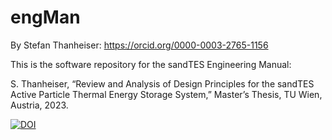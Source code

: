 # engMan
By Stefan Thanheiser: https://orcid.org/0000-0003-2765-1156


This is the software repository for the sandTES Engineering Manual:

S. Thanheiser, “Review and Analysis of Design Principles for the sandTES Active Particle Thermal Energy Storage System,” Master’s Thesis, TU Wien, Austria, 2023.



[![DOI](https://zenodo.org/badge/723652655.svg)](https://zenodo.org/doi/10.5281/zenodo.10207330)
